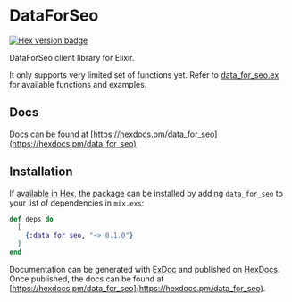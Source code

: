 # DataForSeo

[![Hex version badge](https://img.shields.io/hexpm/v/data_for_seo.svg)](https://hex.pm/packages/data_for_seo)

DataForSeo client library for Elixir.

It only supports very limited set of functions yet. Refer to [data_for_seo.ex](https://gitlab.com/egze/data_for_seo/blob/master/lib/data_for_seo.ex) for available functions and examples.

## Docs

Docs can be found at [https://hexdocs.pm/data_for_seo](https://hexdocs.pm/data_for_seo)

## Installation

If [available in Hex](https://hex.pm/docs/publish), the package can be installed
by adding `data_for_seo` to your list of dependencies in `mix.exs`:

```elixir
def deps do
  [
    {:data_for_seo, "~> 0.1.0"}
  ]
end
```

Documentation can be generated with [ExDoc](https://github.com/elixir-lang/ex_doc)
and published on [HexDocs](https://hexdocs.pm). Once published, the docs can
be found at [https://hexdocs.pm/data_for_seo](https://hexdocs.pm/data_for_seo).

